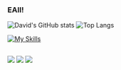 ### EAII!

![David's GitHub stats](https://github-readme-stats.vercel.app/api?username=davidgd11&show_icons=true&theme=dark)
![Top Langs](https://github-readme-stats.vercel.app/api/top-langs/?username=davidgd11&size_weight=0&count_weight=2&layout=compact&theme=dark)

<!-- <p align="center">
  <a href="https://skillicons.dev">
    <img src="https://skillicons.dev/icons?i=html,css,sass,py,js,react,java,arduino,bootstrap,cpp" />
  </a>
</p>
-->

[![My Skills](https://skillicons.dev/icons?i=html,css,sass,py,js,react,java,arduino,bootstrap,cpp)](https://skillicons.dev)
  
  ##

<div> 
  <a href="https://instagram.com/daviddenunci_" target="_blank"><img src="https://img.shields.io/badge/-Instagram-%23E4405F?style=for-the-badge&logo=instagram&logoColor=white" target="_blank"></a>
  <a href = "https://mail.google.com/mail/u/0/?tab=rm&ogbl#inbox?compose=GTvVlcSDXXnSHWZSsTljpcJMzqSrCjTZwXFtLppvzRgxRWHCSZSWCTzkHPvFwzGQmdTpwhNvMfKMW"><img src="https://img.shields.io/badge/-Gmail-%23333?style=for-the-badge&logo=gmail&logoColor=white" target="_blank"></a>
  <a href="https://www.linkedin.com/in/david-denunci/" target="_blank"><img src="https://img.shields.io/badge/-LinkedIn-%230077B5?style=for-the-badge&logo=linkedin&logoColor=white" target="_blank"></a>  
</div>
